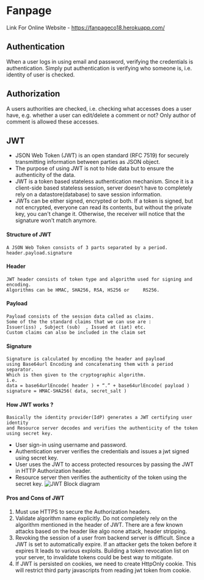 # Fanpage
Link For Online Website - https://fanpageco18.herokuapp.com/
## Authentication
 When a user logs in using email and password, verifying the credentials is authentication.
 Simply put authentication is verifying who someone is, i.e. identity of user is checked.
## Authorization
 A users authorities are checked, i.e. checking what accesses does a user have, e.g. 
 whether a user can edit/delete a comment or not? Only author of comment is allowed these accesses.
## JWT

- JSON Web Token (JWT) is an open standard (RFC 7519) for securely transmitting information between parties as JSON object.
- The purpose of using JWT is not to hide data but to ensure the authenticity of the data. 
- JWT is a token based stateless authentication mechanism. Since it is a client-side based stateless session, server doesn’t have to completely rely on a datastore(database) to save session information. 
- JWTs can be either signed, encrypted or both. If a token is signed, but not encrypted, everyone can read its contents, but without the private key, you can't change it. Otherwise, the receiver will notice that the signature won't match anymore.
#### Structure of JWT
    A JSON Web Token consists of 3 parts separated by a period.
    header.payload.signature
#### Header 
    JWT header consists of token type and algorithm used for signing and encoding. 
    Algorithms can be HMAC, SHA256, RSA, HS256 or     RS256.
#### Payload   
    Payload consists of the session data called as claims. 
    Some of the the standard claims that we can use are : 
    Issuer(iss) , Subject (sub)  , Issued at (iat) etc.
    Custom claims can also be included in the claim set
#### Signature
    Signature is calculated by encoding the header and payload 
    using Base64url Encoding and concatenating them with a period separator.  
    Which is then given to the cryptographic algorithm.
    i.e.  
    data = base64urlEncode( header ) + “.” + base64urlEncode( payload )
    signature = HMAC-SHA256( data, secret_salt )   
#### How JWT works ? 
    Basically the identity provider(IdP) generates a JWT certifying user identity 
    and Resource server decodes and verifies the authenticity of the token using secret key.
- User sign-in using username and password.
- Authentication server verifies the credentials and issues a jwt signed using secret key.
- User uses the JWT to access protected resources by passing the JWT in HTTP Authorization header.
- Resource server then verifies the authenticity of the token using the secret key.
![JWT Block diagram](https://github.com/amanbhadauria01/Fanpage/blob/master/imgs/JWT%20block%20diagram.png?raw=true)
#### Pros and Cons of JWT
1. Must use HTTPS to secure the Authorization headers.
2. Validate algorithm name explicitly. 
       Do not completely rely on the algorithm mentioned in the header of JWT.
       There are a few known attacks based on the header like algo none  attack, header stripping.
3. Revoking the session of a user from backend server is difficult. 
       Since a JWT is set to automatically expire. 
       If an attacker gets the token before it expires It leads to various exploits. 
       Building a token revocation list on your server,
       to invalidate tokens could be best way to mitigate.
4. If JWT is persisted on cookies, we need to create HttpOnly cookie. 
       This will restrict third party javascripts from reading jwt token from cookie.

